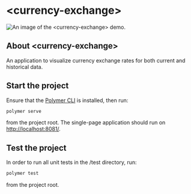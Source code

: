 # \<currency-exchange\>

![An image of the <currency-exchange\> demo.](http://./demo-img.png "<currency-exchange\>")

## About \<currency-exchange\>

An application to visualize currency exchange rates for both current and historical data.

## Start the project

Ensure that the [Polymer CLI](https://www.npmjs.com/package/polymer-cli) is installed, then run:

```bash
polymer serve
```

from the project root. The single-page application should run on <http://localhost:8081/>.

## Test the project

In order to run all unit tests in the /test directory, run:

```bash
polymer test
```

from the project root.